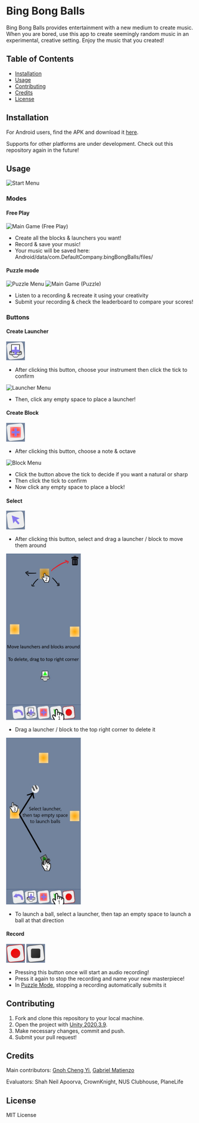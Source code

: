 # Bing Bong Balls
Bing Bong Balls provides entertainment with a new medium to create music. 
When you are bored, use this app to create seemingly random music in an experimental, creative setting. 
Enjoy the music that you created!


## Table of Contents
- [Installation](#installation)
- [Usage](#usage)
- [Contributing](#contributing)
- [Credits](#credits)
- [License](#license)


## Installation
For Android users, find the APK and download it [here](https://github.com/GnohChengYi/bing-bong-balls/blob/main/Milestone3APK3.apk).

Supports for other platforms are under development. 
Check out this repository again in the future!


## Usage
<img src="https://drive.google.com/uc?export=view&id=1Jj6T9Xa0JkmBTyqSCJ-B4IpdWNrcqmv7" alt="Start Menu" width="200"/>


### Modes
#### Free Play
<img src="https://drive.google.com/uc?export=view&id=1-jUEDJwltzeRAmVTQG-LH4gWx7TTNuAp" alt="Main Game (Free Play)" width="200"/>

- Create all the blocks & launchers you want!
- Record & save your music!
- Your music will be saved here: Android/data/com.DefaultCompany.bingBongBalls/files/

#### Puzzle mode
<img src="https://drive.google.com/uc?export=view&id=1Pq8vJrNtmaSMDAlIy0f048wOU_X2ZHgo" alt="Puzzle Menu" width="200"/> <img src="https://drive.google.com/uc?export=view&id=1gkLc5mLf-nRRLTpMP1TIf98AcMiL9l2l" alt="Main Game (Puzzle)" width="200"/>

- Listen to a recording & recreate it using your creativity
- Submit your recording & check the leaderboard to compare your scores!


### Buttons
#### Create Launcher
<img src="https://github.com/GnohChengYi/bing-bong-balls/blob/main/Assets/UI/Resources/Add%20Launcher%20Button.png" alt="Create Launcher" width="50"/>

- After clicking this button, choose your instrument then click the tick to confirm

<img src="https://drive.google.com/uc?export=view&id=1U6TQ6e1FvEOgiq-BbvmTpBxMBS7XDCHG" alt="Launcher Menu" width="200"/>

- Then, click any empty space to place a launcher!


#### Create Block
<img src="https://github.com/GnohChengYi/bing-bong-balls/blob/main/Assets/UI/Resources/Add%20Block%20Button.png" alt="Create Block" width="50"/>

- After clicking this button, choose a note & octave

<img src="https://drive.google.com/uc?export=view&id=18jfGP0Fwh28vYFcrcqY6US6KGJSpeMnt" alt="Block Menu" width="200"/>

- Click the button above the tick to decide if you want a natural or sharp
- Then click the tick to confirm
- Now click any empty space to place a block!


#### Select
<img src="https://github.com/GnohChengYi/bing-bong-balls/blob/main/Assets/UI/Resources/Select%20Button.png" alt="Select" width="50"/>

- After clicking this button, select and drag a launcher / block to move them around

<img src="https://github.com/GnohChengYi/bing-bong-balls/blob/main/Assets/Sprites/Resources/Tutorials/Tutorial8.jpg" alt="Move Launchers/Blocks" width="200"/>

- Drag a launcher / block to the top right corner to delete it

<img src="https://github.com/GnohChengYi/bing-bong-balls/blob/main/Assets/Sprites/Resources/Tutorials/Tutorial9.jpg" alt="Launch a Ball" width="200"/>

- To launch a ball, select a launcher, then tap an empty space to launch a ball at that direction


#### Record
<img src="https://github.com/GnohChengYi/bing-bong-balls/blob/main/Assets/UI/Record%20Button%202.0.png" alt="Start Recording" width="50"/>  <img src="https://github.com/GnohChengYi/bing-bong-balls/blob/main/Assets/UI/Stop%20Record%20Button%202.0.png" alt="Stop Recording" width="50"/>

- Pressing this button once will start an audio recording!
- Press it again to stop the recording and name your new masterpiece!
- In [Puzzle Mode](#puzzle-mode), stopping a recording automatically submits it


## Contributing
1. Fork and clone this repository to your local machine.
2. Open the project with [Unity 2020.3.9](https://unity3d.com/get-unity/download/archive).
3. Make necessary changes, commit and push. 
4. Submit your pull request!


## Credits
Main contributors: [Gnoh Cheng Yi](https://github.com/GnohChengYi/), [Gabriel Matienzo](https://github.com/GabrielWLM)

Evaluators: Shah Neil Apoorva, CrownKnight, NUS Clubhouse, PlaneLife


## License
MIT License
